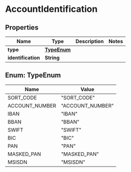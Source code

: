 
# AccountIdentification

## Properties
Name | Type | Description | Notes
------------ | ------------- | ------------- | -------------
**type** | [**TypeEnum**](#TypeEnum) |  | 
**identification** | **String** |  | 


<a name="TypeEnum"></a>
## Enum: TypeEnum
Name | Value
---- | -----
SORT_CODE | &quot;SORT_CODE&quot;
ACCOUNT_NUMBER | &quot;ACCOUNT_NUMBER&quot;
IBAN | &quot;IBAN&quot;
BBAN | &quot;BBAN&quot;
SWIFT | &quot;SWIFT&quot;
BIC | &quot;BIC&quot;
PAN | &quot;PAN&quot;
MASKED_PAN | &quot;MASKED_PAN&quot;
MSISDN | &quot;MSISDN&quot;



